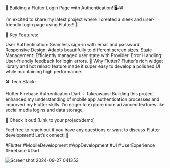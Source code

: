 🚀 Building a Flutter Login Page with Authentication! 🖥️##

I’m excited to share my latest project where I created a sleek and user-friendly login page using Flutter! 🎉

🔑 Key Features:

User Authentication: Seamless sign-in with email and password.
Responsive Design: Adapts beautifully to different screen sizes.
State Management: Efficiently managed user state with Provider.
Error Handling: User-friendly feedback for login errors.
🌟 Why Flutter? Flutter’s rich widget library and hot reload feature made it super easy to develop a polished UI while maintaining high performance.

🛠️ Tech Stack:

Flutter
Firebase Authentication
Dart
💡 Takeaways: Building this project enhanced my understanding of mobile app authentication processes and improved my Flutter skills. I’m eager to explore more advanced features like social media logins and data storage.

📸 Check it out! [Link to your project/demo]

Feel free to reach out if you have any questions or want to discuss Flutter development! Let’s connect! 🤝

#Flutter #MobileDevelopment #AppDevelopment #UI #UserExperience #Firebase #Dart

![Screenshot 2024-09-27 041353](https://github.com/user-attachments/assets/19e3fbfe-ee0e-4a4e-98dd-3e00ff583970)
